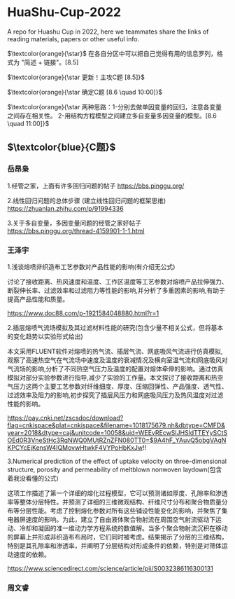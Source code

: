 # HuaShu-Cup-2022
A repo for Huashu Cup in 2022, here we teammates share the links of reading materials, papers or other useful info.

$\textcolor{orange}{\star}$ 在各自分区中可以把自己觉得有用的信息罗列，格式为 "简述 + 链接"。[8.5]

$\textcolor{orange}{\star 更新！主攻C题 [8.5]}$ 

$\textcolor{orange}{\star 确定C题 [8.6 \quad 10:00]}$ 

$\textcolor{orange}{\star 两种思路：1-分别去做单因变量的回归，注意各变量之间存在相关性。 2-用结构方程模型之间建立多自变量多因变量的模型。[8.6 \quad 11:00]}$ 

## $\textcolor{blue}{C题}$
### 岳昂枭
1.经管之家，上面有许多回归问题的帖子 https://bbs.pinggu.org/

2.线性回归问题的总体步骤 (建立线性回归问题的框架思维) https://zhuanlan.zhihu.com/p/91994336

3.关于多自变量，多因变量问题的经管之家好帖子 https://bbs.pinggu.org/thread-4159901-1-1.html


### 王泽宇
1.浅谈熔喷非织造布工艺参数对产品性能的影响(有介绍无公式)

讨论了接收距离、热风速度和温度、工作区温度等工艺参数对熔喷产品拉伸强力、断裂伸长率、过滤效率和过滤阻力等性能的影响,并分析了多重因素的影响,有助于提高产品性能和质量。

https://www.doc88.com/p-1921584048880.html?r=1

2.插层熔喷气流场模拟及其过滤材料性能的研究(包含少量不相关公式，但将基本的变化趋势以实验形式给出)

本文采用FLUENT软件对熔喷的热气流、插层气流、网底吸风气流进行仿真模拟,观察了高速热空气在气流场中速度及温度的衰减情况及横向室温气流和网底吸风对气流场的影响,分析了不同热空气压力及温度的配置对熔体牵伸的影响。通过仿真模拟对部分实验参数进行指导,减少了实验的工作量。本文探讨了接收距离和热空气压力这两个主要工艺参数对纤维细度、厚度、压缩回弹性、产品强度、透气性、过滤效率及阻力的影响,初步探究了插层风压力和网底吸风压力及热风温度对过滤性能的影响。

https://pay.cnki.net/zscsdoc/download?flag=cnkispace&plat=cnkispace&filename=1018175679.nh&dbtype=CMFD&year=2018&dtype=caj&unitcode=10058&uid=WEEvREcwSlJHSldTTEYySCtSOEd0R3VneStHc3RqNWQ0MUtRZnZFN080TT0=$9A4hF_YAuvQ5obgVAqNKPCYcEjKensW4IQMovwHtwkF4VYPoHbKxJw!!

3.Numerical prediction of the effect of uptake velocity on three-dimensional structure, porosity and permeability of meltblown nonwoven laydown(包含着我没看懂的公式)

这项工作描述了第一个详细的熔化过程模型，它可以预测诸如厚度、孔隙率和渗透率等整体分层特性。并预测了详细的三维微观结构、纤维尺寸分布和聚合物质量分布等分层性能。考虑了控制熔化参数对所有这些铺设性能变化的影响，并聚焦了集电器屏速度的影响。为此，建立了自由液体聚合物射流在周围空气射流驱动下运动、冷却和凝固的准一维动力学方程系统的数值解。当多个聚合物射流沉积在移动的屏幕上并形成非织造布布局时，它们同时被考虑。结果揭示了分层的三维结构，特别是其孔隙率和渗透率，并阐明了分层结构对形成条件的依赖，特别是对筛体运动速度的依赖。

https://www.sciencedirect.com/science/article/pii/S0032386116300131
### 周文睿
